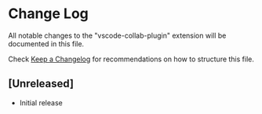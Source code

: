 # Change Log

All notable changes to the "vscode-collab-plugin" extension will be documented in this file.

Check [Keep a Changelog](http://keepachangelog.com/) for recommendations on how to structure this file.

## [Unreleased]

- Initial release